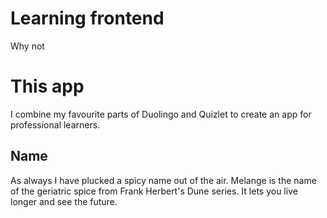 # Learning frontend

Why not

# This app

I combine my favourite parts of Duolingo and Quizlet to create an app for
professional learners.

## Name

As always I have plucked a spicy name out of the air. Melange is the name of
the geriatric spice from Frank Herbert's Dune series. It lets you live longer
and see the future.
